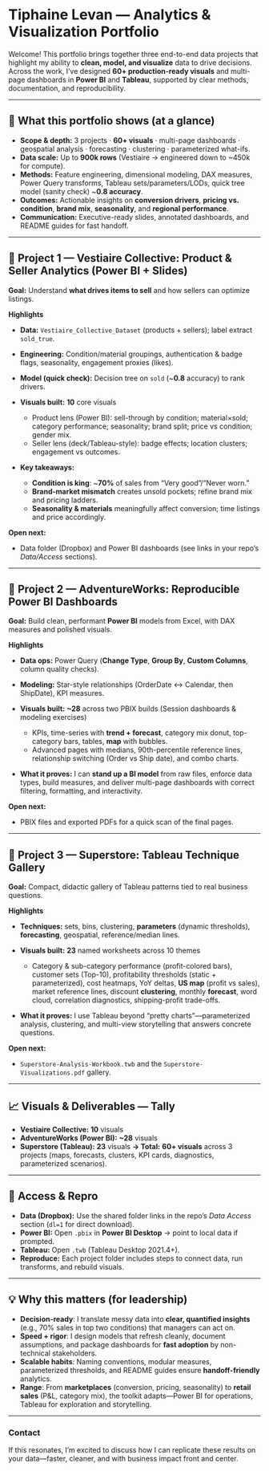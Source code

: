 # Tiphaine Levan — Analytics & Visualization Portfolio

Welcome! This portfolio brings together three end-to-end data projects that highlight my ability to **clean, model, and visualize** data to drive decisions. Across the work, I’ve designed **60+ production-ready visuals** and multi-page dashboards in **Power BI** and **Tableau**, supported by clear methods, documentation, and reproducibility.

---

## 🚀 What this portfolio shows (at a glance)

* **Scope & depth:** 3 projects · **60+ visuals** · multi-page dashboards · geospatial analysis · forecasting · clustering · parameterized what-ifs.
* **Data scale:** Up to **900k rows** (Vestiaire → engineered down to ~450k for compute).
* **Methods:** Feature engineering, dimensional modeling, DAX measures, Power Query transforms, Tableau sets/parameters/LODs, quick tree model (sanity check) ~**0.8 accuracy**.
* **Outcomes:** Actionable insights on **conversion drivers**, **pricing vs. condition**, **brand mix**, **seasonality**, and **regional performance**.
* **Communication:** Executive-ready slides, annotated dashboards, and README guides for fast handoff.

---

## 👜 Project 1 — Vestiaire Collective: Product & Seller Analytics (Power BI + Slides)

**Goal:** Understand **what drives items to sell** and how sellers can optimize listings.

**Highlights**

* **Data:** `Vestiaire_Collective_Dataset` (products + sellers); label extract `sold_true`.
* **Engineering:** Condition/material groupings, authentication & badge flags, seasonality, engagement proxies (likes).
* **Model (quick check):** Decision tree on `sold` (~**0.8** accuracy) to rank drivers.
* **Visuals built:** **10** core visuals

  * Product lens (Power BI): sell-through by condition; material×sold; category performance; seasonality; brand split; price vs condition; gender mix.
  * Seller lens (deck/Tableau-style): badge effects; location clusters; engagement vs outcomes.
* **Key takeaways:**

  * **Condition is king**: ~**70%** of sales from “Very good”/“Never worn.”
  * **Brand-market mismatch** creates unsold pockets; refine brand mix and pricing ladders.
  * **Seasonality & materials** meaningfully affect conversion; time listings and price accordingly.

**Open next:**

* Data folder (Dropbox) and Power BI dashboards (see links in your repo’s *Data/Access* sections).

---

## 🧪 Project 2 — AdventureWorks: Reproducible Power BI Dashboards

**Goal:** Build clean, performant **Power BI** models from Excel, with DAX measures and polished visuals.

**Highlights**

* **Data ops:** Power Query (**Change Type**, **Group By**, **Custom Columns**, column quality checks).
* **Modeling:** Star-style relationships (OrderDate ↔ Calendar, then ShipDate), KPI measures.
* **Visuals built:** **~28** across two PBIX builds (Session dashboards & modeling exercises)

  * KPIs, time-series with **trend + forecast**, category mix donut, top-category bars, tables, **map** with bubbles.
  * Advanced pages with medians, 90th-percentile reference lines, relationship switching (Order vs Ship date), and combo charts.
* **What it proves:** I can **stand up a BI model** from raw files, enforce data types, build measures, and deliver multi-page dashboards with correct filtering, formatting, and interactivity.

**Open next:**

* PBIX files and exported PDFs for a quick scan of the final pages.

---

## 🛒 Project 3 — Superstore: Tableau Technique Gallery

**Goal:** Compact, didactic gallery of Tableau patterns tied to real business questions.

**Highlights**

* **Techniques:** sets, bins, clustering, **parameters** (dynamic thresholds), **forecasting**, geospatial, reference/median lines.
* **Visuals built:** **23** named worksheets across 10 themes

  * Category & sub-category performance (profit-colored bars), customer sets (Top-10), profitability thresholds (static + parameterized), cost heatmaps, YoY deltas, **US map** (profit vs sales), market reference lines, discount **clustering**, monthly **forecast**, word cloud, correlation diagnostics, shipping-profit trade-offs.
* **What it proves:** I use Tableau beyond “pretty charts”—parameterized analysis, clustering, and multi-view storytelling that answers concrete questions.

**Open next:**

* `Superstore-Analysis-Workbook.twb` and the `Superstore-Visualizations.pdf` gallery.

---

## 📈 Visuals & Deliverables — Tally

* **Vestiaire Collective:** **10** visuals
* **AdventureWorks (Power BI):** **~28** visuals
* **Superstore (Tableau):** **23** visuals
  **→ Total:** **60+ visuals** across 3 projects (maps, forecasts, clusters, KPI cards, diagnostics, parameterized scenarios).

---

## 🔗 Access & Repro

* **Data (Dropbox):** Use the shared folder links in the repo’s *Data Access* section (`dl=1` for direct download).
* **Power BI:** Open `.pbix` in **Power BI Desktop** → point to local data if prompted.
* **Tableau:** Open `.twb` (Tableau Desktop 2021.4+).
* **Reproduce:** Each project folder includes steps to connect data, run transforms, and rebuild visuals.

---

## 💡 Why this matters (for leadership)

* **Decision-ready**: I translate messy data into **clear, quantified insights** (e.g., 70% sales in top two conditions) that managers can act on.
* **Speed + rigor**: I design models that refresh cleanly, document assumptions, and package dashboards for **fast adoption** by non-technical stakeholders.
* **Scalable habits**: Naming conventions, modular measures, parameterized thresholds, and README guides ensure **handoff-friendly** analytics.
* **Range**: From **marketplaces** (conversion, pricing, seasonality) to **retail sales** (P&L, category mix), the toolkit adapts—Power BI for operations, Tableau for exploration and storytelling.

---

### Contact

If this resonates, I’m excited to discuss how I can replicate these results on your data—faster, cleaner, and with business impact front and center.
